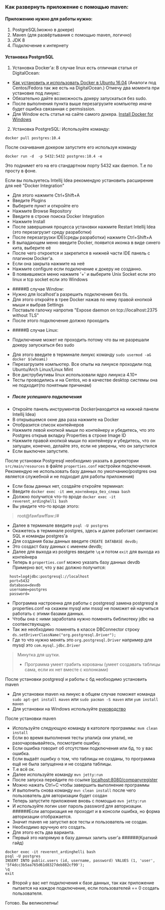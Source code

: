 ### Как развернуть приложение с помощью maven:
#### Приложению нужно для работы нужно:
1. PostgreSQL(можно в докере)
2. Maven (для развёртывания с помощью maven, логично)
3. JDK 8
4. Подключение к интернету

#### Установка PostgreSQL
1. Установка Docker'a:
В случае linux есть отличная статья от DigitalOcean:
 - [Как установить и использовать Docker в Ubuntu 16.04](https://www.digitalocean.com/community/tutorials/docker-ubuntu-16-04-ru)
(Аналоги под Centos/Fedora так же есть на DigitalOcean.)
Отмечу два момента при установке под линукс:
- Обязательно дайте возможность докеру запускаться без sudo. 
- После выполнения пункта выше перезагрузите компьютер иначе будет ошибка связанная с permsission.
 - Для Window есть статья на сайте самого докера.
 [Install Docker for Windows](https://docs.docker.com/docker-for-windows/install/#about-windows-containers)
 2. Установка PostgreSQL:
 Используйте команду:
 ````
 docker pull postgres:10.4
 ````
 После скачивания докером запустите его используя команду
 ````
 docker run -d  -p 5432:5432 postgres:10.4 -e
 ````
 Это поднимет его на его стандартном порту 5432 как daemon. Т.е по просту в фоне.
 
 Если вы пользуетесь Intellij Idea рекомендую установить расширение для неё "Docker Integration"
  * Для этого нажмите Ctrl+Shift+A
  * Введите Plugins
  * Выберите пункт и откройте его
  * Нажмите Browse Repository
  * Введите в строке поиска Docker Integration
  * Нажмите Install
  * После завершения процесса установки нажмите Restart Intellij Idea (это перезагрузит среду разработки)
  * После перезагрузки IDE(среды разработки) нажмите Ctrl+Shift+A
  * В выпадающем меню введите Docker, появится иконка в виде синего кита, выберите её
  * После чего откроется и закрепится в нижней части IDE панель с плагином Docker'a.
  * Если она закрыта нажмите на неё
  * Нажмите configure если подключение к докеру не созданно.
  * В появившемся меню нажмите '+' и выберите Unix Socket если это linux и tcp socket если это Windows
  - #####В случае Window: 
  - Нужно для localhost'a разрешить подключения без tls. 
  - Для этого откройте в трее Docker нажав по нему правой кнопкой мыши и выбрав Settings
  - Поставьте галочку напротив "Expose daemon on tcp://localhost:2375 without TLS"
  - После этого подключение должно проходить
  * #####В случае Linux:
  - Подключение может не проходить потому что вы не разрешали докеру запускаться без sudo
  * Для этого введите в терминале линукс команду ```` sudo usermod -aG docker $(whoami) ````
  * Перезагрузите компьютер. Все опыты на линуксе проходили под Ubuntu/Arch Linux/Linux Mint 
  * Все диструбиутивы linux использовали ядро линукса 4.10+
  * Тесты проводились и на Centos, но в качестве desktop системы она не подходит(по понятным причинам)
  - ##### После успешного подключения
  - Откройте панель инструментов Docker(находится на нижней панели Intellij Idea)
  - В открывшемся окне два раза нажмите на Docker
  - Отобразится список контейнеров
  - Нажмите левой кнопкой мыши по контейнеру и убедитесь, что это Postgres открыв вкладку Properties в строке Image ID
  - Нажмите правой кнопкой мыши по контейнеру и убедитесь, что он запущен, конечно, делайте это, если не уверены, что он запустился
  - Если выключен запустите. 
  
  
После установки Postgresql необходимо указать в директории `src/main/resources` в файле `properties.conf`
настройки подключения. Рекомендую не использовать базу данных по умолчанию(postgres она является служебной и не подходит для работы приложения)
- Если базы данных нет, создайте откройте терминал:
- Введите `docker exec -it имя_контейнера_без_слеша bash`
- Должно получится что-то вроде `docker exec -it reverent_ardinghelli bash`
- Вы увидите что-то вроде этого:
> root@fawfawffaw:/# 

- Далее в терминале введите `psql -U postgres`
- Окажетесь в терминале postgres, здесь и далее работает синтаксис SQL и команды postgres'a
- Для создания базы данных введите `CREATE DATABASE devdb;`
- Это создаст базу данных с именем devdb; 
- Далее для выхода из postgres введите ```\q``` и потом ``exit`` для выхода из контейнера
- Теперь в `properties.conf` можно указать базу данных devdb
Примерно вот, что у вас должно получится:
```
  host=log4jdbc:postgresql://localhost
  port=5432
  database=devdb
  username=postgres
  password=
  ```
- Программа настроенна для работы с postgresql замена postgresql в properties.conf на скажем mysql или mssql не поможет ей научиться работать с этими базами данных.
- Чтобы она с ними заработала нужно поменять библиотеку jdbc на соотвествующую. 
- Так же необходимо поменять в классе DBConnector строку `ds.setDriverClassName("org.postgresql.Driver");` 
- Где то что нужно менять это `org.postgresql.Driver` например для mysql это `com.mysql.jdbc.Driver`

> Минутка для шутки.
> - Программа умеет грабить корованы (умеет создавать таблицы сама, если их нет вместе с колонками)

После установки postgresql и работы с бд необходимо установить maven
- Для установки maven на линукс в общем случае поможет команда `sudo apt-get install maven` или `sudo pacman -S maven` или `yum install maven`
- Для установки на Windows используйте [руководство](http://www.apache-maven.ru/install.html)

После установки maven 
- Используйте следующую команду в катологе программы: `mvm clean install`
- Если во время выполнения тесты упали(а они упали), не разочаровывайтесь, посмотрите ошибку.
- Если ошибка говорит об отсутствии подключения или бд, то у вас ошибка.
- Если выдаёт ошибку о том, что таблицы не созданы, то программа ещё не была запущенна и не создала таблицы.
- Т.е всё ок.
- Далее используйте команду `mvn jetty:run`
- После запуска перейдите по ссылке [localhost:8080/companyregister](http://localhost:8080/companyregister)
- Можно нажать Ctrl+C чтобы завершить выполнение программы
- И выполнить снова команду `mvn clean install` после чего пользователь для авторизации будет создан
- Теперь запустите приложение вновь с помощью `mvn jetty:run`
- И используйте логин user пароль password для авторизации.
######Если авторизация не проходит и в консоли ошибка, но форма авторизации отображается.
- Значит maven не запустил все тесты и пользователь не создан. 
- Необходимо вручную его создать.
- Для этого есть два варианта. 
- Первый это напрямую в базу данных залить user'a 
######(Краткий гайд)
 ```
 docker exec -it reverent_ardinghelli bash
 psql -U postgres
 INSERT INTO public.users (id, username, password) VALUES (1, 'user', '5f4dcc3b5aa765d61d8327deb882cf99');
 \q
 exit
 ```
- Второй у вас нет подключения к базе данных, так как приложение пытается на каждое подключение, если пользователей == 0 создать пользователя.

Готово. Вы великолепны!